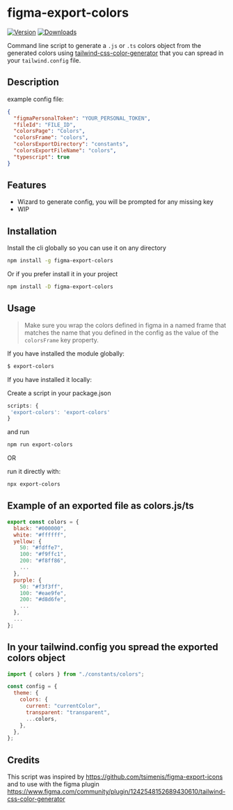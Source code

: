 # figma-export-colors

<a href="https://www.npmjs.com/package/figma-export-colors"><img src="https://badgen.net/npm/v/figma-export-colors" alt="Version"></a>
<a href="https://www.npmjs.com/package/figma-export-colors"><img src="https://badgen.net/npm/dm/figma-export-colors" alt="Downloads"></a>

Command line script to generate a `.js` or `.ts` colors object from the generated colors using [tailwind-css-color-generator](https://www.figma.com/community/plugin/1242548152689430610/tailwind-css-color-generator) that you can spread in your `tailwind.config` file.

## Description

example config file:

```json
{
  "figmaPersonalToken": "YOUR_PERSONAL_TOKEN",
  "fileId": "FILE_ID",
  "colorsPage": "Colors",
  "colorsFrame": "colors",
  "colorsExportDirectory": "constants",
  "colorsExportFileName": "colors",
  "typescript": true
}
```

## Features

- Wizard to generate config, you will be prompted for any missing key
- WIP

## Installation

Install the cli globally so you can use it on any directory

```sh
npm install -g figma-export-colors
```

Or if you prefer install it in your project

```sh
npm install -D figma-export-colors
```

## Usage

> Make sure you wrap the colors defined in figma in a named frame that matches the name that you defined in the config as the value of the `colorsFrame` key property.

If you have installed the module globally:

```sh
$ export-colors
```

If you have installed it locally:

Create a script in your package.json

```js
scripts: {
 'export-colors': 'export-colors'
}
```

and run

```sh
npm run export-colors
```

OR

run it directly with:

```sh
npx export-colors
```

## Example of an exported file as colors.js/ts

```js
export const colors = {
  black: "#000000",
  white: "#ffffff",
  yellow: {
    50: "#fdffe7",
    100: "#f9ffc1",
    200: "#f8ff86",
    ...
  },
  purple: {
    50: "#f3f3ff",
    100: "#eae9fe",
    200: "#d8d6fe",
    ...
  },
  ...
};
```

## In your tailwind.config you spread the exported colors object

```js
import { colors } from "./constants/colors";

const config = {
  theme: {
    colors: {
      current: "currentColor",
      transparent: "transparent",
      ...colors,
    },
  },
};
```

## Credits

This script was inspired by https://github.com/tsimenis/figma-export-icons and to use with the figma plugin https://www.figma.com/community/plugin/1242548152689430610/tailwind-css-color-generator
